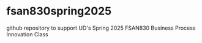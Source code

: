 # fsan830spring2025
github repository to support UD's Spring 2025 FSAN830 Business Process Innovation Class
